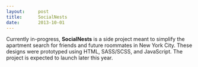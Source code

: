 ```yaml
---
layout:     post
title:      SocialNests
date:       2013-10-01
---
```


Currently in-progress, __SocialNests__ is a side project meant to simplify the apartment search for friends and future roommates in New York City. These designs were prototyped using HTML, SASS/SCSS, and JavaScript. The project is expected to launch later this year.